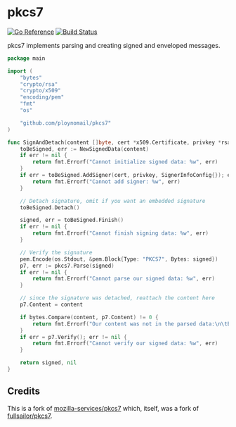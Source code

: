 # pkcs7

[![Go Reference](https://pkg.go.dev/badge/github.com/ploynomail/pkcs7.svg)](https://pkg.go.dev/github.com/ploynomail/pkcs7)
[![Build Status](https://github.com/ploynomail/pkcs7/workflows/CI/badge.svg?query=branch%3Amain+event%3Apush)](https://github.com/ploynomail/pkcs7/actions/workflows/ci.yml?query=branch%3Amain+event%3Apush)

pkcs7 implements parsing and creating signed and enveloped messages.

```go
package main

import (
	"bytes"
	"crypto/rsa"
	"crypto/x509"
	"encoding/pem"
	"fmt"
	"os"

    "github.com/ploynomail/pkcs7"
)

func SignAndDetach(content []byte, cert *x509.Certificate, privkey *rsa.PrivateKey) (signed []byte, err error) {
	toBeSigned, err := NewSignedData(content)
	if err != nil {
		return fmt.Errorf("Cannot initialize signed data: %w", err)
	}
	if err = toBeSigned.AddSigner(cert, privkey, SignerInfoConfig{}); err != nil {
		return fmt.Errorf("Cannot add signer: %w", err)
	}

	// Detach signature, omit if you want an embedded signature
	toBeSigned.Detach()

	signed, err = toBeSigned.Finish()
	if err != nil {
		return fmt.Errorf("Cannot finish signing data: %w", err)
	}

	// Verify the signature
	pem.Encode(os.Stdout, &pem.Block{Type: "PKCS7", Bytes: signed})
	p7, err := pkcs7.Parse(signed)
	if err != nil {
		return fmt.Errorf("Cannot parse our signed data: %w", err)
	}

	// since the signature was detached, reattach the content here
	p7.Content = content

	if bytes.Compare(content, p7.Content) != 0 {
		return fmt.Errorf("Our content was not in the parsed data:\n\tExpected: %s\n\tActual: %s", content, p7.Content)
	}
	if err = p7.Verify(); err != nil {
		return fmt.Errorf("Cannot verify our signed data: %w", err)
	}

	return signed, nil
}
```


## Credits

This is a fork of [mozilla-services/pkcs7](https://github.com/mozilla-services/pkcs7) which, itself, was a fork of [fullsailor/pkcs7](https://github.com/fullsailor/pkcs7).
